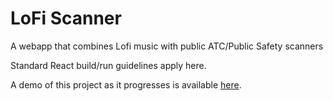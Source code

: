 # LoFi Scanner
A webapp that combines Lofi music with public ATC/Public Safety scanners 

Standard React build/run guidelines apply here.

A demo of this project as it progresses is available [here](https://radiofi.netlify.app/).
